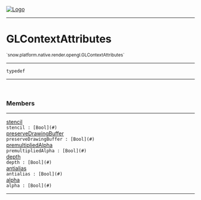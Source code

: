 
[![Logo](../../../../../../images/logo.png)](../../../../../../api/index.html)

---



<h1>GLContextAttributes</h1>
<small>`snow.platform.native.render.opengl.GLContextAttributes`</small>



---

`typedef`

---

&nbsp;
&nbsp;



<h3>Members</h3> <hr/><span class="member apipage">
                <a name="stencil"><a class="lift" href="#stencil">stencil</a></a><div class="clear"></div><code class="signature apipage">stencil : [Bool](#)</code><br/></span>
            <span class="small_desc_flat"></span><span class="member apipage">
                <a name="preserveDrawingBuffer"><a class="lift" href="#preserveDrawingBuffer">preserveDrawingBuffer</a></a><div class="clear"></div><code class="signature apipage">preserveDrawingBuffer : [Bool](#)</code><br/></span>
            <span class="small_desc_flat"></span><span class="member apipage">
                <a name="premultipliedAlpha"><a class="lift" href="#premultipliedAlpha">premultipliedAlpha</a></a><div class="clear"></div><code class="signature apipage">premultipliedAlpha : [Bool](#)</code><br/></span>
            <span class="small_desc_flat"></span><span class="member apipage">
                <a name="depth"><a class="lift" href="#depth">depth</a></a><div class="clear"></div><code class="signature apipage">depth : [Bool](#)</code><br/></span>
            <span class="small_desc_flat"></span><span class="member apipage">
                <a name="antialias"><a class="lift" href="#antialias">antialias</a></a><div class="clear"></div><code class="signature apipage">antialias : [Bool](#)</code><br/></span>
            <span class="small_desc_flat"></span><span class="member apipage">
                <a name="alpha"><a class="lift" href="#alpha">alpha</a></a><div class="clear"></div><code class="signature apipage">alpha : [Bool](#)</code><br/></span>
            <span class="small_desc_flat"></span>







---

&nbsp;
&nbsp;
&nbsp;
&nbsp;
